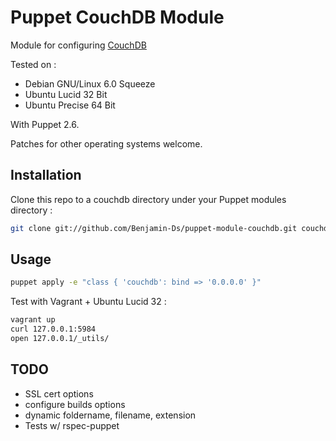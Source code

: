 # Puppet CouchDB Module

Module for configuring [CouchDB](http://couchdb.apache.org/)

Tested on :

* Debian GNU/Linux 6.0 Squeeze
* Ubuntu Lucid 32 Bit
* Ubuntu Precise 64 Bit

With Puppet 2.6.

Patches for other operating systems welcome.

## Installation

Clone this repo to a couchdb directory under your Puppet modules directory :

```bash
git clone git://github.com/Benjamin-Ds/puppet-module-couchdb.git couchdb
```

## Usage

```bash
puppet apply -e "class { 'couchdb': bind => '0.0.0.0' }"
```

Test with Vagrant + Ubuntu Lucid 32 :

```bash
vagrant up
curl 127.0.0.1:5984
open 127.0.0.1/_utils/
```

## TODO

* SSL cert options
* configure builds options
* dynamic foldername, filename, extension
* Tests w/ rspec-puppet

